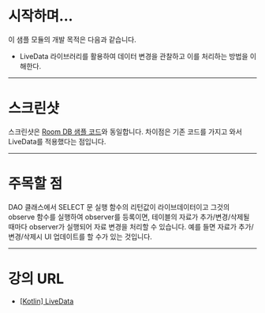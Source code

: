# 시작하며...

이 샘플 모듈의 개발 목적은 다음과 같습니다.

* LiveData 라이브러리를 활용하여 데이터 변경을 관찰하고 이를 처리하는 방법을 이해한다.

---

# 스크린샷

스크린샷은 [Room DB 샘플 코드](../room_ex/)와 동일합니다. 차이점은 기존 코드를 가지고 와서 LiveData를 적용했다는 점입니다.

---

# 주목할 점

DAO 클래스에서 SELECT 문 실행 함수의 리턴값이 라이브데이터이고 그것의 observe 함수를 실행하여 observer를 등록이면, 
테이블의 자료가 추가/변경/삭제될 때마다 observer가 실행되어 자료 변경을 처리할 수 있습니다. 
예를 들면 자료가 추가/변경/삭제시 UI 업데이트를 할 수가 있는 것입니다. 

---

# 강의 URL

* [[Kotlin] LiveData](https://www.inflearn.com/course/%EB%AA%A8%EB%8D%98-%EC%95%88%EB%93%9C%EB%A1%9C%EC%9D%B4%EB%93%9C-%EC%BD%94%ED%8B%80%EB%A6%B0-%EC%A0%9C%ED%8A%B8%ED%8C%A9/lecture/49127?tab=curriculum&volume=1.00&speed=1.25)